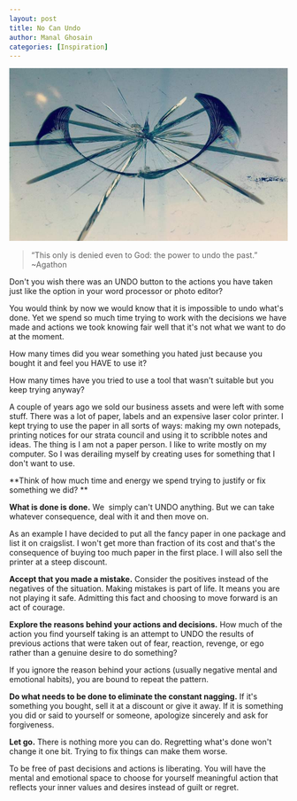 ```yaml
---
layout: post
title: No Can Undo
author: Manal Ghosain
categories: [Inspiration]
---
```


![Broken glass](/images/broken.jpg)

> “This only is denied even to God: the power to undo the past.” ~Agathon

Don't you wish there was an UNDO button to the actions you have taken just like the option in your word processor or photo editor? 

You would think by now we would know that it is impossible to undo what's done. Yet we spend so much time trying to work with the decisions we have made and actions we took knowing fair well that it's not what we want to do at the moment. 

How many times did you wear something you hated just because you bought it and feel you HAVE to use it? 

How many times have you tried to use a tool that wasn't suitable but you keep trying anyway? 

A couple of years ago we sold our business assets and were left with some stuff. There was a lot of paper, labels and an expensive laser color printer. I kept trying to use the paper in all sorts of ways: making my own notepads, printing notices for our strata council and using it to scribble notes and ideas. The thing is I am not a paper person. I like to write mostly on my computer. So I was derailing myself by creating uses for something that I don't want to use. 

**Think of how much time and energy we spend trying to justify or fix something we did? **

**What is done is done.** We  simply can't UNDO anything. But we can take whatever consequence, deal with it and then move on. 

As an example I have decided to put all the fancy paper in one package and list it on craigslist. I won't get more than fraction of its cost and that's the consequence of buying too much paper in the first place. I will also sell the printer at a steep discount. 

**Accept that you made a mistake.** Consider the positives instead of the negatives of the situation. Making mistakes is part of life. It means you are not playing it safe. Admitting this fact and choosing to move forward is an act of courage. 

**Explore the reasons behind your actions and decisions.** How much of the action you find yourself taking is an attempt to UNDO the results of  previous actions that were taken out of fear, reaction, revenge, or ego rather than a genuine desire to do something? 

If you ignore the reason behind your actions (usually negative mental and emotional habits), you are bound to repeat the pattern. 

**Do what needs to be done to eliminate the constant nagging.** If it's something you bought, sell it at a discount or give it away. If it is something you did or said to yourself or someone, apologize sincerely and ask for forgiveness. 

**Let go.** There is nothing more you can do. Regretting what's done won't change it one bit. Trying to fix things can make them worse. 

To be free of past decisions and actions is liberating. You will have the mental and emotional space to choose for yourself meaningful action that reflects your inner values and desires instead of guilt or regret.